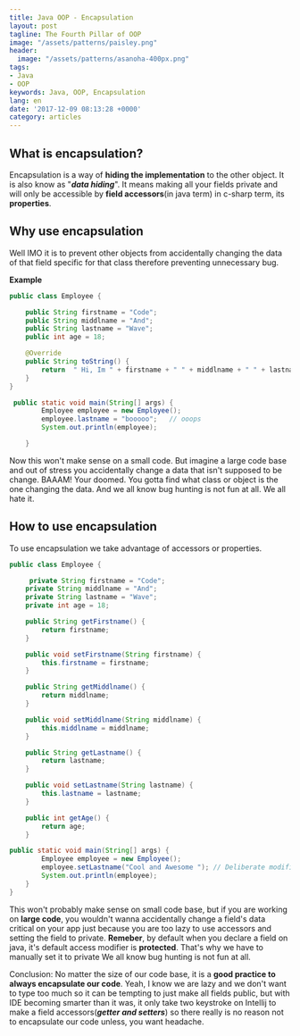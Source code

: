 ```yaml
---
title: Java OOP - Encapsulation
layout: post
tagline: The Fourth Pillar of OOP
image: "/assets/patterns/paisley.png"
header:
  image: "/assets/patterns/asanoha-400px.png"
tags:
- Java
- OOP
keywords: Java, OOP, Encapsulation
lang: en
date: '2017-12-09 08:13:28 +0000'
category: articles
---
```


## What is encapsulation?
Encapsulation is a way of **hiding the implementation** to the other object. It is also know as "***data hiding***".  It means making all your fields private and will only be accessible by **field accessors**(in java term) in c-sharp term, its **properties**.

## Why use encapsulation
Well IMO it is to prevent other objects from accidentally changing the data of that field specific for that class therefore preventing unnecessary bug.

**Example**

``` java
public class Employee {

    public String firstname = "Code";
    public String middlname = "And";
    public String lastname = "Wave";
    public int age = 18;

    @Override
    public String toString() {
        return  " Hi, Im " + firstname + " " + middlname + " " + lastname + " age " + age  ;
    }
}

 public static void main(String[] args) {
        Employee employee = new Employee();
        employee.lastname = "booooo";   // ooops
        System.out.println(employee);

    }
```

Now this won't make sense on a small code. But imagine a large code base and out of stress you accidentally change a data that isn't supposed to be change. BAAAM! Your doomed. You gotta find what class or object is the one changing the data.  And we all know bug hunting is not fun at all. We all hate it.


## How to use encapsulation

To use encapsulation we take advantage of accessors or properties.

``` java
public class Employee {

     private String firstname = "Code";
    private String middlname = "And";
    private String lastname = "Wave";
    private int age = 18;

    public String getFirstname() {
        return firstname;
    }

    public void setFirstname(String firstname) {
        this.firstname = firstname;
    }

    public String getMiddlname() {
        return middlname;
    }

    public void setMiddlname(String middlname) {
        this.middlname = middlname;
    }

    public String getLastname() {
        return lastname;
    }

    public void setLastname(String lastname) {
        this.lastname = lastname;
    }

    public int getAge() {
        return age;
    }

public static void main(String[] args) {
        Employee employee = new Employee();
        employee.setLastname("Cool and Awesome "); // Deliberate modification of data
        System.out.println(employee);
    }
}
```

This won't probably make sense on small  code base, but if you are working on **large code**, you wouldn't wanna accidentally change a field's data critical on your app just because you are too lazy to use accessors and setting the field to private. **Remeber**, by default when you declare a field on java, it's default access modifier is **protected**. That's why we have to manually set it to private We all know bug hunting is not fun at all.


Conclusion:
No matter the size of our code base, it is a **good practice to always encapsulate our code**. Yeah, I know we are lazy and we don't want to type too much so it can be tempting to just make all fields public, but with IDE becoming  smarter than it was, it  only take two keystroke on Intellij to make a field accessors(***getter and setters***)  so there really is no reason not to encapsulate our code unless, you want headache.